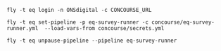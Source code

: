 
`fly -t eq login -n ONSdigital -c CONCOURSE_URL`

`fly -t eq set-pipeline -p eq-survey-runner -c concourse/eq-survey-runner.yml  --load-vars-from concourse/secrets.yml`

`fly -t eq unpause-pipeline --pipeline eq-survey-runner`
